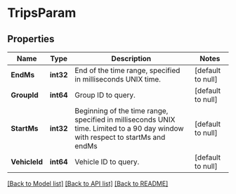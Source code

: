 # TripsParam

## Properties
Name | Type | Description | Notes
------------ | ------------- | ------------- | -------------
**EndMs** | **int32** | End of the time range, specified in milliseconds UNIX time. | [default to null]
**GroupId** | **int64** | Group ID to query. | [default to null]
**StartMs** | **int32** | Beginning of the time range, specified in milliseconds UNIX time. Limited to a 90 day window with respect to startMs and endMs | [default to null]
**VehicleId** | **int64** | Vehicle ID to query. | [default to null]

[[Back to Model list]](../README.md#documentation-for-models) [[Back to API list]](../README.md#documentation-for-api-endpoints) [[Back to README]](../README.md)


